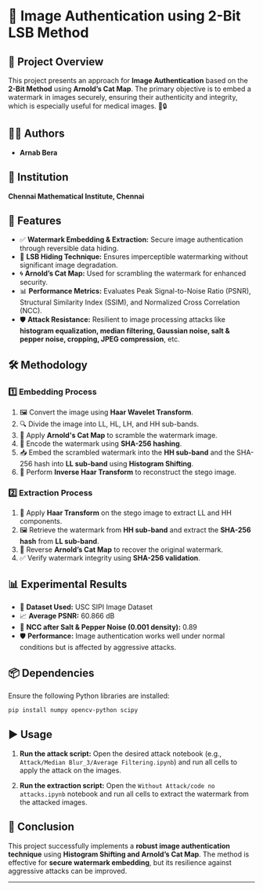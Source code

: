 # 📸 Image Authentication using 2-Bit LSB Method

## 📌 Project Overview
This project presents an approach for **Image Authentication** based on the **2-Bit Method** using **Arnold’s Cat Map**. The primary objective is to embed a watermark in images securely, ensuring their authenticity and integrity, which is especially useful for medical images. 🏥🔒

## 👨‍💻 Authors
- **Arnab Bera** 

## 🏫 Institution
**Chennai Mathematical Institute, Chennai**

## 🚀 Features
- ✅ **Watermark Embedding & Extraction:** Secure image authentication through reversible data hiding.
- 🎨 **LSB Hiding Technique:** Ensures imperceptible watermarking without significant image degradation.
- 🌀 **Arnold’s Cat Map:** Used for scrambling the watermark for enhanced security.
- 📊 **Performance Metrics:** Evaluates Peak Signal-to-Noise Ratio (PSNR), Structural Similarity Index (SSIM), and Normalized Cross Correlation (NCC).
- 🛡️ **Attack Resistance:** Resilient to image processing attacks like **histogram equalization, median filtering, Gaussian noise, salt & pepper noise, cropping, JPEG compression**, etc.

## 🛠️ Methodology
### 1️⃣ **Embedding Process**
1. 🖼️ Convert the image using **Haar Wavelet Transform**.
2. 🔍 Divide the image into LL, HL, LH, and HH sub-bands.
3. 🔄 Apply **Arnold's Cat Map** to scramble the watermark image.
4. 🔑 Encode the watermark using **SHA-256 hashing**.
5. 📥 Embed the scrambled watermark into the **HH sub-band** and the SHA-256 hash into **LL sub-band** using **Histogram Shifting**.
6. 🔄 Perform **Inverse Haar Transform** to reconstruct the stego image.

### 2️⃣ **Extraction Process**
1. 🔄 Apply **Haar Transform** on the stego image to extract LL and HH components.
2. 🖼️ Retrieve the watermark from **HH sub-band** and extract the **SHA-256 hash** from **LL sub-band**.
3. 🔄 Reverse **Arnold’s Cat Map** to recover the original watermark.
4. ✅ Verify watermark integrity using **SHA-256 validation**.

## 📊 Experimental Results
- 📂 **Dataset Used:** USC SIPI Image Dataset
- 📈 **Average PSNR:** 60.866 dB
- 🔢 **NCC after Salt & Pepper Noise (0.001 density):** 0.89
- 🛡️ **Performance:** Image authentication works well under normal conditions but is affected by aggressive attacks.

## 📦 Dependencies
Ensure the following Python libraries are installed:
```sh
pip install numpy opencv-python scipy
```

## ▶️ Usage
1. **Run the attack script:**
   Open the desired attack notebook (e.g., `Attack/Median Blur_3/Average Filtering.ipynb`) and run all cells to apply the attack on the images.

2. **Run the extraction script:**
   Open the `Without Attack/code no attacks.ipynb` notebook and run all cells to extract the watermark from the attacked images.

## 🏁 Conclusion
This project successfully implements a **robust image authentication technique** using **Histogram Shifting and Arnold’s Cat Map**. The method is effective for **secure watermark embedding**, but its resilience against aggressive attacks can be improved.

---